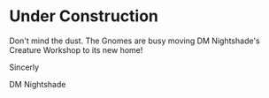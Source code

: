 # Under Construction

Don't mind the dust. The Gnomes are busy moving DM Nightshade's Creature Workshop to its new home!

Sincerly

DM Nightshade
